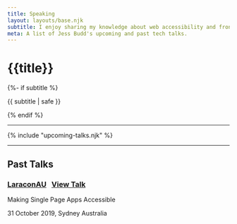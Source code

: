 ```yaml
---
title: Speaking
layout: layouts/base.njk
subtitle: I enjoy sharing my knowledge about web accessibility and front-end development at a range of conferences and events.
meta: A list of Jess Budd's upcoming and past tech talks.
---
```

<div class="container__blog talks">
  <h1>{{title}}</h1>
  {%- if subtitle %}<p class="subtitle">{{ subtitle | safe }}</p>{% endif %}

  <hr>

{% include "upcoming-talks.njk" %}

<hr>

## Past Talks

### [LaraconAU](https://laracon.com.au/) &nbsp; <a href="https://noti.st/jessbudd/pQ4gBc/" class="talk__link">  View Talk</a></p>

<p class="talk__title">Making Single Page Apps Accessible</p>

31 October 2019, Sydney Australia 




</div>
